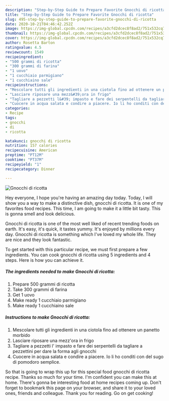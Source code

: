 ```yaml
---
description: "Step-by-Step Guide to Prepare Favorite Gnocchi di ricotta"
title: "Step-by-Step Guide to Prepare Favorite Gnocchi di ricotta"
slug: 495-step-by-step-guide-to-prepare-favorite-gnocchi-di-ricotta
date: 2020-10-21T04:46:42.252Z
image: https://img-global.cpcdn.com/recipes/a3cfd2dcec8f8ad2/751x532cq70/gnocchi-di-ricotta-recipe-main-photo.jpg
thumbnail: https://img-global.cpcdn.com/recipes/a3cfd2dcec8f8ad2/751x532cq70/gnocchi-di-ricotta-recipe-main-photo.jpg
cover: https://img-global.cpcdn.com/recipes/a3cfd2dcec8f8ad2/751x532cq70/gnocchi-di-ricotta-recipe-main-photo.jpg
author: Rosetta Barton
ratingvalue: 4.5
reviewcount: 1549
recipeingredient:
- "500 grammi di ricotta"
- "300 grammi di farina"
- "1 uovo"
- "1 cucchiaio parmigiano"
- "1 cucchiaino sale"
recipeinstructions:
- "Mescolare tutti gli ingredienti in una ciotola fino ad ottenere un panetto morbido"
- "Lasciare riposare una mezz&#39;ora in frigo"
- "Tagliare a pezzetti l&#39; impasto e fare dei serpentelli da tagliare a pezzettini per dare la forma agli gnocchi"
- "Cuocere in acqua salata e condire a piacere. Io li ho conditi con del sugo di pomodoro semplice."
categories:
- Recipe
tags:
- gnocchi
- di
- ricotta

katakunci: gnocchi di ricotta 
nutrition: 157 calories
recipecuisine: American
preptime: "PT12M"
cooktime: "PT37M"
recipeyield: "1"
recipecategory: Dinner

---
```



![Gnocchi di ricotta](https://img-global.cpcdn.com/recipes/a3cfd2dcec8f8ad2/751x532cq70/gnocchi-di-ricotta-recipe-main-photo.jpg)

Hey everyone, I hope you're having an amazing day today. Today, I will show you a way to make a distinctive dish, gnocchi di ricotta. It is one of my favorites food recipes. This time, I am going to make it a little bit tasty. This is gonna smell and look delicious.

Gnocchi di ricotta is one of the most well liked of recent trending foods on earth. It's easy, it's quick, it tastes yummy. It's enjoyed by millions every day. Gnocchi di ricotta is something which I've loved my whole life. They are nice and they look fantastic.




To get started with this particular recipe, we must first prepare a few ingredients. You can cook gnocchi di ricotta using 5 ingredients and 4 steps. Here is how you can achieve it.

<!--inarticleads1-->

##### The ingredients needed to make Gnocchi di ricotta:

1. Prepare 500 grammi di ricotta
1. Take 300 grammi di farina
1. Get 1 uovo
1. Make ready 1 cucchiaio parmigiano
1. Make ready 1 cucchiaino sale




<!--inarticleads2-->

##### Instructions to make Gnocchi di ricotta:

1. Mescolare tutti gli ingredienti in una ciotola fino ad ottenere un panetto morbido
1. Lasciare riposare una mezz&#39;ora in frigo
1. Tagliare a pezzetti l&#39; impasto e fare dei serpentelli da tagliare a pezzettini per dare la forma agli gnocchi
1. Cuocere in acqua salata e condire a piacere. Io li ho conditi con del sugo di pomodoro semplice.




So that is going to wrap this up for this special food gnocchi di ricotta recipe. Thanks so much for your time. I'm confident you can make this at home. There's gonna be interesting food at home recipes coming up. Don't forget to bookmark this page on your browser, and share it to your loved ones, friends and colleague. Thank you for reading. Go on get cooking!
